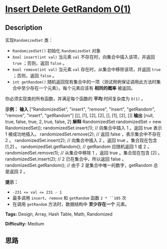 # [Insert Delete GetRandom O(1)][title]

## Description

实现`RandomizedSet` 类：

  * `RandomizedSet()` 初始化 `RandomizedSet` 对象
  * `bool insert(int val)` 当元素 `val` 不存在时，向集合中插入该项，并返回 `true` ；否则，返回 `false` 。
  * `bool remove(int val)` 当元素 `val` 存在时，从集合中移除该项，并返回 `true` ；否则，返回 `false` 。
  * `int getRandom()` 随机返回现有集合中的一项（测试用例保证调用此方法时集合中至少存在一个元素）。每个元素应该有 **相同的概率** 被返回。

你必须实现类的所有函数，并满足每个函数的 **平均** 时间复杂度为 `O(1)` 。



**示例：**
            **输入**    ["RandomizedSet", "insert", "remove", "insert", "getRandom", "remove", "insert", "getRandom"]    [[], [1], [2], [2], [], [1], [2], []]    **输出**    [null, true, false, true, 2, true, false, 2]        **解释**    RandomizedSet randomizedSet = new RandomizedSet();    randomizedSet.insert(1); // 向集合中插入 1 。返回 true 表示 1 被成功地插入。    randomizedSet.remove(2); // 返回 false ，表示集合中不存在 2 。    randomizedSet.insert(2); // 向集合中插入 2 。返回 true 。集合现在包含 [1,2] 。    randomizedSet.getRandom(); // getRandom 应随机返回 1 或 2 。    randomizedSet.remove(1); // 从集合中移除 1 ，返回 true 。集合现在包含 [2] 。    randomizedSet.insert(2); // 2 已在集合中，所以返回 false 。    randomizedSet.getRandom(); // 由于 2 是集合中唯一的数字，getRandom 总是返回 2 。    



**提示：**

  * `-231 <= val <= 231 - 1`
  * 最多调用 `insert`、`remove` 和 `getRandom` 函数 `2 * ``105` 次
  * 在调用 `getRandom` 方法时，数据结构中 **至少存在一个** 元素。


**Tags:** Design, Array, Hash Table, Math, Randomized

**Difficulty:** Medium

## 思路

[title]: https://leetcode-cn.com/problems/insert-delete-getrandom-o1
